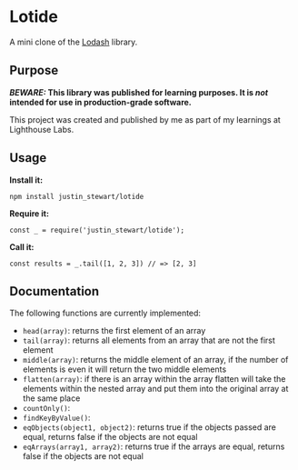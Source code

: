 # Lotide

A mini clone of the [Lodash](https://lodash.com) library.

## Purpose

**_BEWARE:_ This library was published for learning purposes. It is _not_ intended for use in production-grade software.**

This project was created and published by me as part of my learnings at Lighthouse Labs. 

## Usage

**Install it:**

`npm install justin_stewart/lotide`

**Require it:**

`const _ = require('justin_stewart/lotide');`

**Call it:**

`const results = _.tail([1, 2, 3]) // => [2, 3]`

## Documentation

The following functions are currently implemented:

* `head(array)`: returns the first element of an array
* `tail(array)`: returns all elements from an array that are not the first element
* `middle(array)`: returns the middle element of an array, if the number of elements is even it will return the two middle elements
* `flatten(array)`: if there is an array within the array flatten will take the elements within the nested array and put them into the                           original array at the same place
* `countOnly()`:
* `findKeyByValue()`:
* `eqObjects(object1, object2)`: returns true if the objects passed are equal, returns false if the objects are not equal
* `eqArrays(array1, array2)`: returns true if the arrays are equal, returns false if the objects are not equal